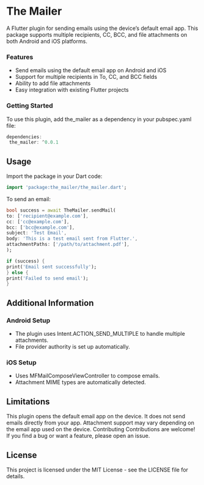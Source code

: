 # The Mailer
A Flutter plugin for sending emails using the device’s default email app. This package supports multiple recipients, CC, BCC, and file attachments on both Android and iOS platforms.

### Features
- Send emails using the default email app on Android and iOS
- Support for multiple recipients in To, CC, and BCC fields
- Ability to add file attachments
- Easy integration with existing Flutter projects

### Getting Started
To use this plugin, add the_mailer as a dependency in your pubspec.yaml file:
```dart
dependencies:
 the_mailer: ^0.0.1
 ```

## Usage
Import the package in your Dart code:
```dart 
import 'package:the_mailer/the_mailer.dart';
```

To send an email:
```dart
bool success = await TheMailer.sendMail(
to: ['recipient@example.com'],
cc: ['cc@example.com'],
bcc: ['bcc@example.com'],
subject: 'Test Email',
body: 'This is a test email sent from Flutter.',
attachmentPaths: ['/path/to/attachment.pdf'],
);

if (success) {
print('Email sent successfully');
} else {
print('Failed to send email');
}
```

## Additional Information
### Android Setup
- The plugin uses Intent.ACTION_SEND_MULTIPLE to handle multiple attachments.
- File provider authority is set up automatically.

### iOS Setup
- Uses MFMailComposeViewController to compose emails.
- Attachment MIME types are automatically detected.

## Limitations
This plugin opens the default email app on the device. It does not send emails directly from your app.
Attachment support may vary depending on the email app used on the device.
Contributing
Contributions are welcome! If you find a bug or want a feature, please open an issue.

## License
This project is licensed under the MIT License - see the LICENSE file for details.